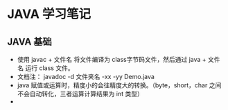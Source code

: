 # JAVA 学习笔记

## JAVA 基础

- 使用 javac + 文件名 将文件编译为 class字节码文件，然后通过 java + 文件名 运行 class 文件。
- 文档注： javadoc -d 文件夹名 -xx -yy Demo.java
- java 赋值或运算时，精度小的会往精度大的转换。（byte，short，char 之间不会自动转化，三者运算计算结果为 int 类型）
- 
